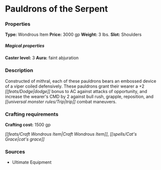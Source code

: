 ﻿---
Title: "Pauldrons of the Serpent"
Type: "Wondrous Item"
Price: "3000 gp"
Weight: "3 lbs."
Slot: "Shoulders"
Caster level: "3"
Aura: "faint abjuration"
Description: |
  "Constructed of mithral, each of these pauldrons bears an embossed device of a viper coiled defensively. These pauldrons grant their wearer a +2 dodge bonus to AC against attacks of opportunity, and increase the wearer's CMD by 2 against bull rush, grapple, reposition, and trip combat maneuvers."
Crafting cost: "1500 gp"
Sources: "['Ultimate Equipment']"
---

# Pauldrons of the Serpent

### Properties

**Type:** Wondrous Item **Price:** 3000 gp **Weight:** 3 lbs. **Slot:** Shoulders

##### Magical properties

**Caster level:** 3 **Aura:** faint abjuration

### Description

Constructed of mithral, each of these pauldrons bears an embossed device of a viper coiled defensively. These pauldrons grant their wearer a +2 _[[feats/Dodge|dodge]]_ bonus to AC against attacks of opportunity, and increase the wearer's CMD by 2 against bull rush, grapple, reposition, and _[[universal monster rules/Trip|trip]]_ combat maneuvers.

### Crafting requirements

**Crafting cost:** 1500 gp

_[[feats/Craft Wondrous Item|Craft Wondrous Item]]_, _[[spells/Cat's Grace|cat's grace]]_

### Sources

* Ultimate Equipment